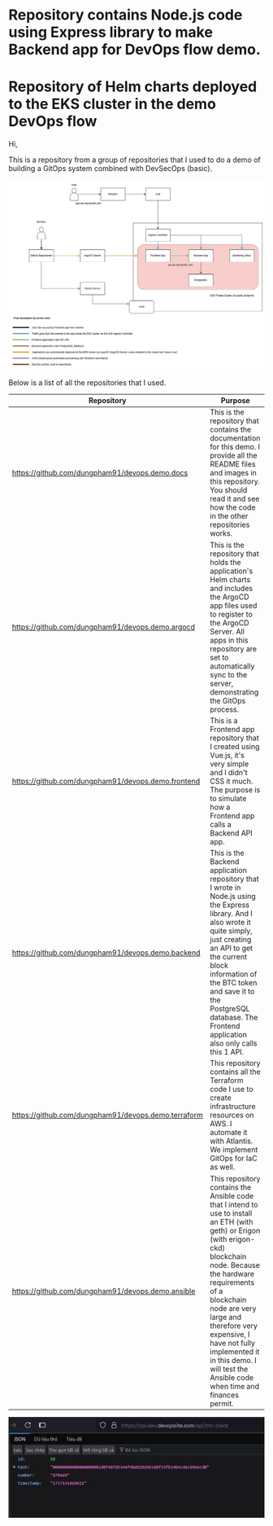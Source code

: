 # Repository contains Node.js code using Express library to make Backend app for DevOps flow demo.

# Repository of Helm charts deployed to the EKS cluster in the demo DevOps flow

Hi,

This is a repository from a group of repositories that I used to do a demo of building a GitOps system combined with DevSecOps (basic).

![devops-demo.jpg](./images/devops-demo.jpg)

Below is a list of all the repositories that I used.

| Repository | Purpose |
| ------ | ------ |
| https://github.com/dungpham91/devops.demo.docs | This is the repository that contains the documentation for this demo. I provide all the README files and images in this repository. You should read it and see how the code in the other repositories works. |
| https://github.com/dungpham91/devops.demo.argocd | This is the repository that holds the application's Helm charts and includes the ArgoCD app files used to register to the ArgoCD Server. All apps in this repository are set to automatically sync to the server, demonstrating the GitOps process. |
| https://github.com/dungpham91/devops.demo.frontend | This is a Frontend app repository that I created using Vue.js, it's very simple and I didn't CSS it much. The purpose is to simulate how a Frontend app calls a Backend API app. |
| https://github.com/dungpham91/devops.demo.backend | This is the Backend application repository that I wrote in Node.js using the Express library. And I also wrote it quite simply, just creating an API to get the current block information of the BTC token and save it to the PostgreSQL database. The Frontend application also only calls this 1 API. |
| https://github.com/dungpham91/devops.demo.terraform | This repository contains all the Terraform code I use to create infrastructure resources on AWS. I automate it with Atlantis. We implement GitOps for IaC as well. |
| https://github.com/dungpham91/devops.demo.ansible | This repository contains the Ansible code that I intend to use to install an ETH (with geth) or Erigon (with erigon-ckd) blockchain node. Because the hardware requirements of a blockchain node are very large and therefore very expensive, I have not fully implemented it in this demo. I will test the Ansible code when time and finances permit. |

![backend-result.jpg](./images/backend-result.jpg)
